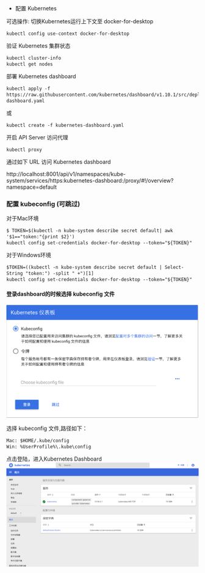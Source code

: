 * 配置 Kubernetes

可选操作: 切换Kubernetes运行上下文至 docker-for-desktop


```shell
kubectl config use-context docker-for-desktop
```

验证 Kubernetes 集群状态

```shell
kubectl cluster-info
kubectl get nodes
```

部署 Kubernetes dashboard

```shell
kubectl apply -f https://raw.githubusercontent.com/kubernetes/dashboard/v1.10.1/src/deploy/recommended/kubernetes-dashboard.yaml
```

或

```shell
kubectl create -f kubernetes-dashboard.yaml
```

开启 API Server 访问代理

```shell
kubectl proxy
```

通过如下 URL 访问 Kubernetes dashboard

http://localhost:8001/api/v1/namespaces/kube-system/services/https:kubernetes-dashboard:/proxy/#!/overview?namespace=default

### 配置 kubeconfig (可跳过)


对于Mac环境

```shell
$ TOKEN=$(kubectl -n kube-system describe secret default| awk '$1=="token:"{print $2}')
kubectl config set-credentials docker-for-desktop --token="${TOKEN}"
```

对于Windows环境

```shell
$TOKEN=((kubectl -n kube-system describe secret default | Select-String "token:") -split " +")[1]
kubectl config set-credentials docker-for-desktop --token="${TOKEN}"
```

#### 登录dashboard的时候选择 kubeconfig 文件

![k8s_credentials](images/k8s_credentials.png)

选择 kubeconfig 文件,路径如下：

```
Mac: $HOME/.kube/config
Win: %UserProfile%\.kube\config
```

点击登陆，进入Kubernetes Dashboard
![dashboard](images/dashboard.png)